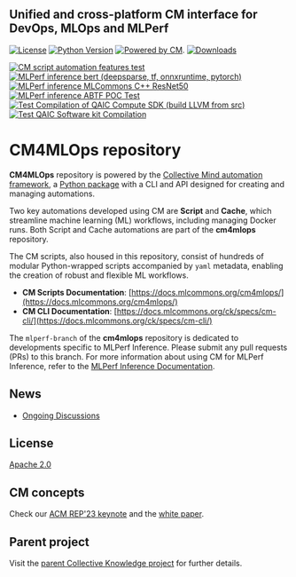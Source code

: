 ## Unified and cross-platform CM interface for DevOps, MLOps and MLPerf

[![License](https://img.shields.io/badge/License-Apache%202.0-green)](LICENSE.md)
[![Python Version](https://img.shields.io/badge/python-3+-blue.svg)](https://github.com/mlcommons/ck/tree/master/cm/cmind)
[![Powered by CM](https://img.shields.io/badge/Powered_by-MLCommons%20CM-blue)](https://pypi.org/project/cmind).
[![Downloads](https://static.pepy.tech/badge/cm4mlops)](https://pepy.tech/project/cm4mlops)

[![CM script automation features test](https://github.com/mlcommons/cm4mlops/actions/workflows/test-cm-script-features.yml/badge.svg)](https://github.com/mlcommons/cm4mlops/actions/workflows/test-cm-script-features.yml)
[![MLPerf inference bert (deepsparse, tf, onnxruntime, pytorch)](https://github.com/mlcommons/cm4mlops/actions/workflows/test-mlperf-inference-bert-deepsparse-tf-onnxruntime-pytorch.yml/badge.svg)](https://github.com/mlcommons/cm4mlops/actions/workflows/test-mlperf-inference-bert-deepsparse-tf-onnxruntime-pytorch.yml)
[![MLPerf inference MLCommons C++ ResNet50](https://github.com/mlcommons/cm4mlops/actions/workflows/test-mlperf-inference-mlcommons-cpp-resnet50.yml/badge.svg)](https://github.com/mlcommons/cm4mlops/actions/workflows/test-mlperf-inference-mlcommons-cpp-resnet50.yml)
[![MLPerf inference ABTF POC Test](https://github.com/mlcommons/cm4mlops/actions/workflows/test-mlperf-inference-abtf-poc.yml/badge.svg)](https://github.com/mlcommons/cm4mlops/actions/workflows/test-mlperf-inference-abtf-poc.yml)
[![Test Compilation of QAIC Compute SDK (build LLVM from src)](https://github.com/mlcommons/cm4mlops/actions/workflows/test-qaic-compute-sdk-build.yml/badge.svg)](https://github.com/mlcommons/cm4mlops/actions/workflows/test-qaic-compute-sdk-build.yml)
[![Test QAIC Software kit Compilation](https://github.com/mlcommons/cm4mlops/actions/workflows/test-qaic-software-kit.yml/badge.svg)](https://github.com/mlcommons/cm4mlops/actions/workflows/test-qaic-software-kit.yml)


# CM4MLOps repository

**CM4MLOps** repository is powered by the [Collective Mind automation framework](https://github.com/mlcommons/ck/tree/master/cm), 
a [Python package](https://pypi.org/project/cmind/) with a CLI and API designed for creating and managing automations. 

Two key automations developed using CM are **Script** and **Cache**, which streamline machine learning (ML) workflows, 
including managing Docker runs. Both Script and Cache automations are part of the **cm4mlops** repository.

The CM scripts, also housed in this repository, consist of hundreds of modular Python-wrapped scripts accompanied 
by `yaml` metadata, enabling the creation of robust and flexible ML workflows.

- **CM Scripts Documentation**: [https://docs.mlcommons.org/cm4mlops/](https://docs.mlcommons.org/cm4mlops/)
- **CM CLI Documentation**: [https://docs.mlcommons.org/ck/specs/cm-cli/](https://docs.mlcommons.org/ck/specs/cm-cli/)  

The `mlperf-branch` of the **cm4mlops** repository is dedicated to developments specific to MLPerf Inference. 
Please submit any pull requests (PRs) to this branch. For more information about using CM for MLPerf Inference, 
refer to the [MLPerf Inference Documentation](https://docs.mlcommons.org/inference/).

## News

* [Ongoing Discussions](https://github.com/mlcommons/cm4mlops/discussions)

## License

[Apache 2.0](LICENSE.md)

## CM concepts

Check our [ACM REP'23 keynote](https://doi.org/10.5281/zenodo.8105339) and the [white paper](https://arxiv.org/abs/2406.16791).

## Parent project

Visit the [parent Collective Knowledge project](https://github.com/mlcommons/ck) for further details.
